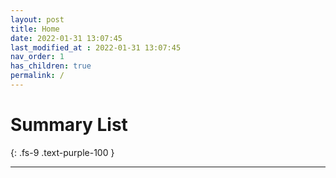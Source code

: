 ```yaml
---
layout: post
title: Home
date: 2022-01-31 13:07:45
last_modified_at : 2022-01-31 13:07:45
nav_order: 1
has_children: true
permalink: /
---
```


# Summary List
{: .fs-9 .text-purple-100 }

---

